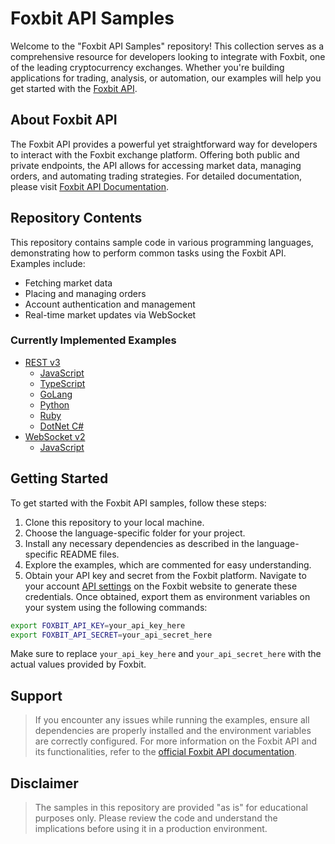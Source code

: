 # Foxbit API Samples

Welcome to the "Foxbit API Samples" repository! This collection serves as a comprehensive resource for developers looking to integrate with Foxbit, one of the leading cryptocurrency exchanges. Whether you're building applications for trading, analysis, or automation, our examples will help you get started with the [Foxbit API](https://docs.foxbit.com.br/).

## About Foxbit API

The Foxbit API provides a powerful yet straightforward way for developers to interact with the Foxbit exchange platform. Offering both public and private endpoints, the API allows for accessing market data, managing orders, and automating trading strategies. For detailed documentation, please visit [Foxbit API Documentation](https://docs.foxbit.com.br/).

## Repository Contents

This repository contains sample code in various programming languages, demonstrating how to perform common tasks using the Foxbit API. Examples include:

- Fetching market data
- Placing and managing orders
- Account authentication and management
- Real-time market updates via WebSocket

### Currently Implemented Examples

- [REST v3](https://github.com/foxbit-group/foxbit-api-samples/tree/main/rest-v3)
    - [JavaScript](https://github.com/foxbit-group/foxbit-api-samples/tree/main/rest-v3/javascript)
    - [TypeScript](https://github.com/foxbit-group/foxbit-api-samples/tree/main/rest-v3/typescript)
    - [GoLang](https://github.com/foxbit-group/foxbit-api-samples/tree/main/rest-v3/go)
    - [Python](https://github.com/foxbit-group/foxbit-api-samples/tree/main/rest-v3/python)
    - [Ruby](https://github.com/foxbit-group/foxbit-api-samples/tree/main/rest-v3/ruby)
    - [DotNet C#](https://github.com/foxbit-group/foxbit-api-samples/tree/main/dotnet/ruby)
- [WebSocket v2](https://github.com/foxbit-group/foxbit-api-samples/tree/main/websocket-v2)
    - [JavaScript](https://github.com/foxbit-group/foxbit-api-samples/tree/main/websocket-v2/javascript)

## Getting Started

To get started with the Foxbit API samples, follow these steps:

1. Clone this repository to your local machine.
2. Choose the language-specific folder for your project.
3. Install any necessary dependencies as described in the language-specific README files.
4. Explore the examples, which are commented for easy understanding.
5. Obtain your API key and secret from the Foxbit platform. Navigate to your account [API settings](https://app.foxbit.com.br/profile/api-key) on the Foxbit website to generate these credentials. Once obtained, export them as environment variables on your system using the following commands:

```bash
export FOXBIT_API_KEY=your_api_key_here
export FOXBIT_API_SECRET=your_api_secret_here
```

Make sure to replace `your_api_key_here` and `your_api_secret_here` with the actual values provided by Foxbit.

## Support

> If you encounter any issues while running the examples, ensure all dependencies are properly installed and the environment variables are correctly configured. For more information on the Foxbit API and its functionalities, refer to the [official Foxbit API documentation](https://docs.foxbit.com.br/).

## Disclaimer

> The samples in this repository are provided "as is" for educational purposes only. Please review the code and understand the implications before using it in a production environment.
